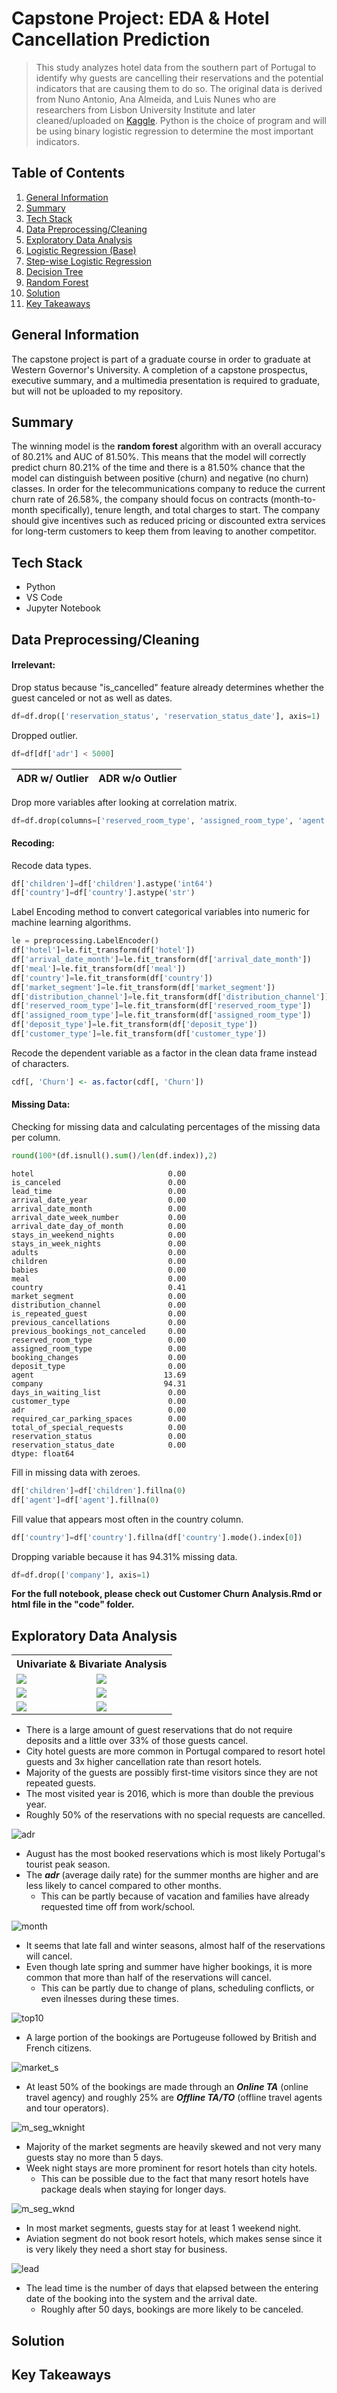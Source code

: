 # Capstone Project: EDA &amp; Hotel Cancellation Prediction
> This study analyzes hotel data from the southern part of Portugal to identify why guests are cancelling their reservations and the potential indicators that are causing them to do so. The original data is derived from Nuno Antonio, Ana Almeida, and Luis Nunes who are researchers from Lisbon University Institute and later cleaned/uploaded on [Kaggle](https://www.kaggle.com/jessemostipak/hotel-booking-demand). Python is the choice of program and will be using binary logistic regression to determine the most important indicators.

Table of Contents
---
1. [General Information](#general-information)
2. [Summary](#summary)
3. [Tech Stack](#tech-stack)
4. [Data Preprocessing/Cleaning](#data-preprocessingcleaning)
5. [Exploratory Data Analysis](#exploratory-data-analysis)
6. [Logistic Regression (Base)](#logistic-regression)
7. [Step-wise Logistic Regression](#step-wise-logistic-regression)
8. [Decision Tree](#decision-tree)
9. [Random Forest](#random-forest)
10. [Solution](#solution)
11. [Key Takeaways](#key-takeaways)

<a name="https://github.com/sangtvo/Customer-Churn-Analysis#general-information"/>
<a name="https://github.com/sangtvo/Customer-Churn-Analysis#summary"/>
<a name="https://github.com/sangtvo/Customer-Churn-Analysis#tech-stack"/>
<a name="https://github.com/sangtvo/Customer-Churn-Analysis#data-preprocessingcleaning"/>
<a name="https://github.com/sangtvo/Customer-Churn-Analysis#exploratory-data-analysis"/>
<a name="https://github.com/sangtvo/Customer-Churn-Analysis#logistic-regression"/>
<a name="https://github.com/sangtvo/Customer-Churn-Analysis#step-wise-logistic-regression"/>
<a name="https://github.com/sangtvo/Customer-Churn-Analysis#decision-tree"/>
<a name="https://github.com/sangtvo/Customer-Churn-Analysis#random-forest"/>
<a name="https://github.com/sangtvo/Customer-Churn-Analysis#solution"/>
<a name="https://github.com/sangtvo/Customer-Churn-Analysis#key-takeaways"/>

General Information
---
The capstone project is part of a graduate course in order to graduate at Western Governor's University. A completion of a capstone prospectus, executive summary, and a multimedia presentation is required to graduate, but will not be uploaded to my repository. 


Summary
---
The winning model is the **random forest** algorithm with an overall accuracy of 80.21% and AUC of 81.50%. This means that the model will correctly predict churn 80.21% of the time and there is a 81.50% chance that the model can distinguish between positive (churn) and negative (no churn) classes. In order for the telecommunications company to reduce the current churn rate of 26.58%, the company should focus on contracts (month-to-month specifically), tenure length, and total charges to start. The company should give incentives such as reduced pricing or discounted extra services for long-term customers to keep them from leaving to another competitor. 

Tech Stack
---
* Python
* VS Code
* Jupyter Notebook

Data Preprocessing/Cleaning
---
#### Irrelevant:
Drop status because "is_cancelled" feature already determines whether the guest canceled or not as well as dates.
```python
df=df.drop(['reservation_status', 'reservation_status_date'], axis=1)
```

Dropped outlier.
```python
df=df[df['adr'] < 5000]
```

ADR w/ Outlier | ADR w/o Outlier
:-------------------------:|:-------------------------:

Drop more variables after looking at correlation matrix.
```python
df=df.drop(columns=['reserved_room_type', 'assigned_room_type', 'agent'])
```

#### Recoding: 
Recode data types.
```python
df['children']=df['children'].astype('int64')
df['country']=df['country'].astype('str')
```

Label Encoding method to convert categorical variables into numeric for machine learning algorithms.
```python
le = preprocessing.LabelEncoder()
df['hotel']=le.fit_transform(df['hotel'])
df['arrival_date_month']=le.fit_transform(df['arrival_date_month'])
df['meal']=le.fit_transform(df['meal'])
df['country']=le.fit_transform(df['country'])
df['market_segment']=le.fit_transform(df['market_segment'])
df['distribution_channel']=le.fit_transform(df['distribution_channel'])
df['reserved_room_type']=le.fit_transform(df['reserved_room_type'])
df['assigned_room_type']=le.fit_transform(df['assigned_room_type'])
df['deposit_type']=le.fit_transform(df['deposit_type'])
df['customer_type']=le.fit_transform(df['customer_type'])
```

Recode the dependent variable as a factor in the clean data frame instead of characters.
```r
cdf[, 'Churn'] <- as.factor(cdf[, 'Churn'])
```

#### Missing Data:
Checking for missing data and calculating percentages of the missing data per column.
```python
round(100*(df.isnull().sum()/len(df.index)),2)
```
```
hotel                              0.00
is_canceled                        0.00
lead_time                          0.00
arrival_date_year                  0.00
arrival_date_month                 0.00
arrival_date_week_number           0.00
arrival_date_day_of_month          0.00
stays_in_weekend_nights            0.00
stays_in_week_nights               0.00
adults                             0.00
children                           0.00
babies                             0.00
meal                               0.00
country                            0.41
market_segment                     0.00
distribution_channel               0.00
is_repeated_guest                  0.00
previous_cancellations             0.00
previous_bookings_not_canceled     0.00
reserved_room_type                 0.00
assigned_room_type                 0.00
booking_changes                    0.00
deposit_type                       0.00
agent                             13.69
company                           94.31
days_in_waiting_list               0.00
customer_type                      0.00
adr                                0.00
required_car_parking_spaces        0.00
total_of_special_requests          0.00
reservation_status                 0.00
reservation_status_date            0.00
dtype: float64
```

Fill in missing data with zeroes.
```python
df['children']=df['children'].fillna(0)
df['agent']=df['agent'].fillna(0)
```

Fill value that appears most often in the country column.
```python
df['country']=df['country'].fillna(df['country'].mode().index[0])
```

Dropping variable because it has 94.31% missing data.
```python
df=df.drop(['company'], axis=1)
```

**For the full notebook, please check out Customer Churn Analysis.Rmd or html file in the "code" folder.**

Exploratory Data Analysis
---
<table>
  <tr><th colspan=2>Univariate & Bivariate Analysis</th></tr>
  <tr><td><img src="https://github.com/sangtvo/EDA-and-Hotel-Cancellation-Prediction/blob/main/images/c_deposit_type.png?raw=true"> </td>
  <td><img src="https://github.com/sangtvo/EDA-and-Hotel-Cancellation-Prediction/blob/main/images/c_hoteltype.png?raw=true"> </td></tr>
  <tr><td> <img src="https://github.com/sangtvo/EDA-and-Hotel-Cancellation-Prediction/blob/main/images/c_repeatedguests.png?raw=true"> </td><td> <img src="https://github.com/sangtvo/EDA-and-Hotel-Cancellation-Prediction/blob/main/images/c_year.png?raw=true"> </td></tr>
  <tr><td> <img src="https://github.com/sangtvo/EDA-and-Hotel-Cancellation-Prediction/blob/main/images/hotel_type.png?raw=true"> </td><td> <img src="https://github.com/sangtvo/EDA-and-Hotel-Cancellation-Prediction/blob/main/images/c_specialreq.png?raw=true"></td></tr>
</table>

* There is a large amount of guest reservations that do not require deposits and a little over 33% of those guests cancel.
* City hotel guests are more common in Portugal compared to resort hotel guests and 3x higher cancellation rate than resort hotels.
* Majority of the guests are possibly first-time visitors since they are not repeated guests.
* The most visited year is 2016, which is more than double the previous year. 
* Roughly 50% of the reservations with no special requests are cancelled. 

![adr](https://github.com/sangtvo/EDA-and-Hotel-Cancellation-Prediction/blob/main/images/c_month_adr.png?raw=true)
* August has the most booked reservations which is most likely Portugal's tourist peak season.
* The ***adr*** (average daily rate) for the summer months are higher and are less likely to cancel compared to other months.
  * This can be partly because of vacation and families have already requested time off from work/school.

![month](https://github.com/sangtvo/EDA-and-Hotel-Cancellation-Prediction/blob/main/images/c_month.png?raw=true)
* It seems that late fall and winter seasons, almost half of the reservations will cancel. 
* Even though late spring and summer have higher bookings, it is more common that more than half of the reservations will cancel.
  * This can be partly due to change of plans, scheduling conflicts, or even ilnesses during these times.

![top10](https://github.com/sangtvo/EDA-and-Hotel-Cancellation-Prediction/blob/main/images/top10.png?raw=true)
* A large portion of the bookings are Portugeuse followed by British and French citizens. 

![market_s](https://github.com/sangtvo/EDA-and-Hotel-Cancellation-Prediction/blob/main/images/market_segment.png?raw=true)
* At least 50% of the bookings are made through an ***Online TA*** (online travel agency) and roughly 25% are ***Offline TA/TO*** (offline travel agents and tour operators).

![m_seg_wknight](https://github.com/sangtvo/EDA-and-Hotel-Cancellation-Prediction/blob/main/images/segment_wknight_hotel.png?raw=true)
* Majority of the market segments are heavily skewed and not very many guests stay no more than 5 days. 
* Week night stays are more prominent for resort hotels than city hotels.
  * This can be possible due to the fact that many resort hotels have package deals when staying for longer days. 

![m_seg_wknd](https://github.com/sangtvo/EDA-and-Hotel-Cancellation-Prediction/blob/main/images/segment_wknd_hotel.png?raw=true)
* In most market segments, guests stay for at least 1 weekend night.
* Aviation segment do not book resort hotels, which makes sense since it is very likely they need a short stay for business.

![lead](https://github.com/sangtvo/EDA-and-Hotel-Cancellation-Prediction/blob/main/images/leadtime.png?raw=true)
* The lead time is the number of days that elapsed between the entering date of the booking into the system and the arrival date.
  * Roughly after 50 days, bookings are more likely to be canceled.

Solution
---
 

Key Takeaways
---

